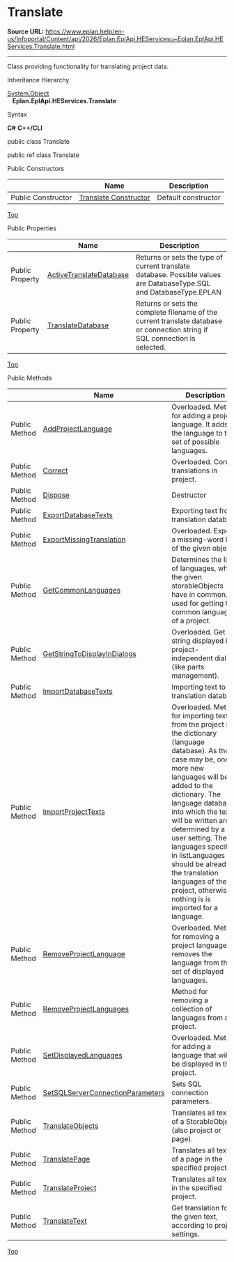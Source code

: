 # Translate

**Source URL:** https://www.eplan.help/en-us/Infoportal/Content/api/2026/Eplan.EplApi.HEServicesu~Eplan.EplApi.HEServices.Translate.html

---

Class providing functionality for translating project data.

Inheritance Hierarchy

[System.Object](#)  
   **Eplan.EplApi.HEServices.Translate**

Syntax

**C#**
**C++/CLI**


public class Translate

public ref class Translate

Public Constructors

|  | Name | Description |
| --- | --- | --- |
| Public Constructor | [Translate Constructor](Eplan.EplApi.HEServicesu~Eplan.EplApi.HEServices.Translate~_ctor.html) | Default constructor |

[Top](#top)

Public Properties

|  | Name | Description |
| --- | --- | --- |
| Public Property | [ActiveTranslateDatabase](Eplan.EplApi.HEServicesu~Eplan.EplApi.HEServices.Translate~ActiveTranslateDatabase.html) | Returns or sets the type of current translate database. Possible values are DatabaseType.SQL and DatabaseType.EPLAN |
| Public Property | [TranslateDatabase](Eplan.EplApi.HEServicesu~Eplan.EplApi.HEServices.Translate~TranslateDatabase.html) | Returns or sets the complete filename of the current translate database or connection string if SQL connection is selected. |

[Top](#top)

Public Methods

|  | Name | Description |
| --- | --- | --- |
| Public Method | [AddProjectLanguage](Eplan.EplApi.HEServicesu~Eplan.EplApi.HEServices.Translate~AddProjectLanguage.html) | Overloaded. Method for adding a project language. It adds the language to the set of possible languages. |
| Public Method | [Correct](Eplan.EplApi.HEServicesu~Eplan.EplApi.HEServices.Translate~Correct.html) | Overloaded. Correct translations in project. |
| Public Method | [Dispose](Eplan.EplApi.HEServicesu~Eplan.EplApi.HEServices.Translate~Dispose().html) | Destructor |
| Public Method | [ExportDatabaseTexts](Eplan.EplApi.HEServicesu~Eplan.EplApi.HEServices.Translate~ExportDatabaseTexts.html) | Exporting text from translation database |
| Public Method | [ExportMissingTranslation](Eplan.EplApi.HEServicesu~Eplan.EplApi.HEServices.Translate~ExportMissingTranslation.html) | Overloaded. Exports a missing-word list of the given objects. |
| Public Method | [GetCommonLanguages](Eplan.EplApi.HEServicesu~Eplan.EplApi.HEServices.Translate~GetCommonLanguages.html) | Determines the list of languages, which the given storableObjects have in common. Is used for getting the common languages of a project. |
| Public Method | [GetStringToDisplayInDialogs](Eplan.EplApi.HEServicesu~Eplan.EplApi.HEServices.Translate~GetStringToDisplayInDialogs.html) | Overloaded. Get string displayed in project-independent dialogs (like parts management). |
| Public Method | [ImportDatabaseTexts](Eplan.EplApi.HEServicesu~Eplan.EplApi.HEServices.Translate~ImportDatabaseTexts.html) | Importing text to translation database |
| Public Method | [ImportProjectTexts](Eplan.EplApi.HEServicesu~Eplan.EplApi.HEServices.Translate~ImportProjectTexts.html) | Overloaded. Method for importing texts from the project into the dictionary (language database). As the case may be, one or more new languages will be added to the dictionary. The language database into which the texts will be written are determined by a user setting. The languages specified in listLanguages should be already in the translation languages of the project, otherwise nothing is is imported for a language. |
| Public Method | [RemoveProjectLanguage](Eplan.EplApi.HEServicesu~Eplan.EplApi.HEServices.Translate~RemoveProjectLanguage.html) | Overloaded. Method for removing a project language. It removes the language from the set of displayed languages. |
| Public Method | [RemoveProjectLanguages](Eplan.EplApi.HEServicesu~Eplan.EplApi.HEServices.Translate~RemoveProjectLanguages.html) | Method for removing a collection of languages from a project. |
| Public Method | [SetDisplayedLanguages](Eplan.EplApi.HEServicesu~Eplan.EplApi.HEServices.Translate~SetDisplayedLanguages.html) | Overloaded. Method for adding a language that will be displayed in the project. |
| Public Method | [SetSQLServerConnectionParameters](Eplan.EplApi.HEServicesu~Eplan.EplApi.HEServices.Translate~SetSQLServerConnectionParameters.html) | Sets SQL connection parameters. |
| Public Method | [TranslateObjects](Eplan.EplApi.HEServicesu~Eplan.EplApi.HEServices.Translate~TranslateObjects.html) | Translates all texts of a StorableObject (also project or page). |
| Public Method | [TranslatePage](Eplan.EplApi.HEServicesu~Eplan.EplApi.HEServices.Translate~TranslatePage.html) | Translates all texts of a page in the specified project. |
| Public Method | [TranslateProject](Eplan.EplApi.HEServicesu~Eplan.EplApi.HEServices.Translate~TranslateProject.html) | Translates all texts in the specified project. |
| Public Method | [TranslateText](Eplan.EplApi.HEServicesu~Eplan.EplApi.HEServices.Translate~TranslateText.html) | Get translation for the given text, according to project settings. |

[Top](#top)
